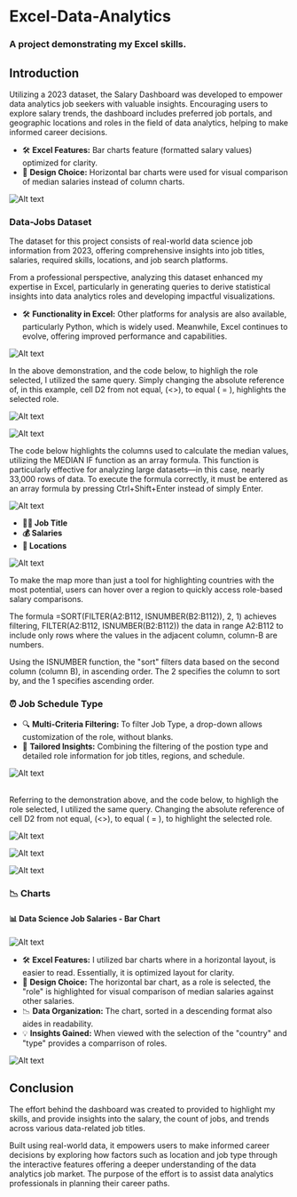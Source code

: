 # Excel-Data-Analytics
### A project demonstrating my Excel skills.
## Introduction

Utilizing a 2023 dataset, the Salary Dashboard was developed to empower data analytics job seekers with valuable insights. Encouraging users to explore salary trends, the dashboard includes preferred job portals, and geographic locations and roles in the field of data analytics, helping to make informed career decisions.


- 🛠️ **Excel Features:** Bar charts feature (formatted salary values) optimized for clarity.
- 🎨 **Design Choice:** Horizontal bar charts were used for visual comparison of median salaries instead of column charts.
  

![Alt text](media/Dashboard.gif)


### Data-Jobs Dataset

The dataset for this project consists of real-world data science job information from 2023, offering comprehensive insights into job titles, salaries, required skills, locations, and job search platforms.

From a professional perspective, analyzing this dataset enhanced my expertise in Excel, particularly in generating queries to derive statistical insights into data analytics roles and developing impactful visualizations.

- 🛠️ **Functionality in Excel:** Other platforms for analysis are also available, particularly Python, which is widely used. Meanwhile, Excel continues to evolve, offering improved performance and capabilities.

![Alt text](media/Drop_Down.gif)  

In the above demonstration, and the code below, to highligh the role selected, I utilized the same query. Simply changing the absolute reference of, in this example, cell D2 from not equal, (<>), to equal ( = ), highlights the selected role. 

![Alt text](media/Median_Bar_Highlight1.png)

![Alt text](media/Median_Bar_Highlight2.png)

The code below highlights the columns used to calculate the median values, utilizing the MEDIAN IF function as an array formula. This function is particularly effective for analyzing large datasets—in this case, nearly 33,000 rows of data. To execute the formula correctly, it must be entered as an array formula by pressing Ctrl+Shift+Enter instead of simply Enter.

![Alt text](media/Calculate_Median_per_Country.png)

- **👨‍💼 Job Title**
- **💰 Salaries**
- **📍 Locations**
  
![Alt text](media/Hover_Point.gif)

To make the map more than just a tool for highlighting countries with the most potential, users can hover over a region to quickly access role-based salary comparisons.

The formula =SORT(FILTER(A2:B112, ISNUMBER(B2:B112)), 2, 1) achieves filtering, FILTER(A2:B112, ISNUMBER(B2:B112)) the data in range A2:B112 to include only rows where the values in the adjacent column, column-B are numbers. 

Using the ISNUMBER function, the "sort" filters data based on the second column (column B), in ascending order. The 2 specifies the column to sort by, and the 1 specifies ascending order.


### ⏰ Job Schedule Type



- 🔍 **Multi-Criteria Filtering:** To filter Job Type, a drop-down allows customization of the role, without blanks.
- 🎯 **Tailored Insights:** Combining the filtering of the postion type and detailed role information for job titles, regions, and schedule.


![Alt text](media/Type.gif)<br><br>



Referring to the demonstration above, and the code below, to highligh the role selected, I utilized the same query. Changing the absolute reference of cell D2 from not equal, (<>), to equal ( = ), to highlight the selected role. 


![Alt text](media/Highlight_2.png)

![Alt text](media/HIghlight_1.png)





![Alt text](media/Job_Site_Host.png)





### 📉 Charts

#### 📊 Data Science Job Salaries - Bar Chart

![Alt text](media/Salary_Dashboard_Chart.png)

- 🛠️ **Excel Features:** I utilized bar charts where in a horizontal layout, is easier to read. Essentially, it is optimized layout for clarity.
- 🎨 **Design Choice:** The horizontal bar chart, as a role is selected, the "role" is highlighted for visual comparison of median salaries against other salaries.
- 📉 **Data Organization:** The chart, sorted in a descending format also aides in readability.
- 💡 **Insights Gained:** When viewed with the selection of the "country" and "type" provides a comparrison of roles.

![Alt text](media/2_Salary_by_Skill_Count.png)

## Conclusion

The effort behind the dashboard was created to provided to highlight my skills, and provide insights into the salary, the count of jobs, and trends across various data-related job titles. 

Built using real-world data, it empowers users to make informed career decisions by exploring how factors such as location and job type through the interactive features offering a deeper understanding of the data analytics job market. The purpose of the effort is to assist data analytics professionals in planning their career paths.
